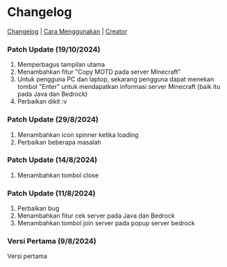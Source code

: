 # Changelog

[Changelog](Changelog.md) | [Cara Menggunakan](#cara-menggunakan) | [Creator](#creator)

### Patch Update (19/10/2024)

1. Memperbagus tampilan utama
2. Menambahkan fitur "Copy MOTD pada server Minecraft"
3. Untuk pengguna PC dan laptop, sekarang pengguna dapat menekan tombol "Enter" untuk mendapatkan informasi server Minecraft (baik itu pada Java dan Bedrock)
4. Perbaikan dikit :v

### Patch Update (29/8/2024)

1. Menambahkan icon spinner ketika loading
2. Perbaikan beberapa masalah

### Patch Update (14/8/2024)

1. Menambahkan tombol close

### Patch Update (11/8/2024)

1. Perbaikan bug
2. Menambahkan fitur cek server pada Java dan Bedrock
3. Menambahkan tombol join server pada popup server bedrock

### Versi Pertama (9/8/2024)

Versi pertama